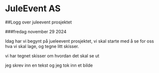 
# JuleEvent AS

##Logg over juleevent prosjektet

###fredag november 29 2024

Idag har vi begynt på jueleevent prosjektet, vi skal starte med å se for oss hva vi skal lage, og tegne litt skisser.

vi har tegnet skisser om hvordan det skal se ut

jeg skrev inn en tekst og jeg tok inn et bilde